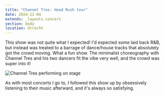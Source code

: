 ```yaml
---
title: "Channel Tres: Head Rush tour"
date: 2024-12-04
extends: _layouts.concert
section: body
location: Utrecht
---
```


This show was not quite what I expected! I'd expected some laid back R&B, but instead was treated to a barrage of
dance/house tracks that absolutely got the crowd moving. What a fun show. The minimalist choreography with Channel Tres
and his two dancers fit the vibe very well, and the crowd was super into it!

![Channel Tres performing on stage](/assets/images/concerts/channel-tres.jpg)

As with most concerts I go to, I followed this show up by obsessively listening to their music afterward, and it's
always so satisfying.
